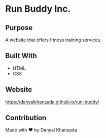 # Run Buddy Inc.

## Purpose
A website that offers fitness training services.

## Built With
* HTML
* CSS

## Website
https://danyalkhanzada.github.io/run-buddy/

## Contribution
Made with ❤️ by Danyal Khanzada
